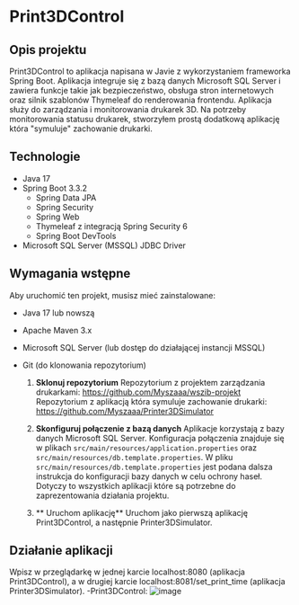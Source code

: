 # Print3DControl

## Opis projektu

Print3DControl to aplikacja napisana w Javie z wykorzystaniem frameworka Spring Boot. 
Aplikacja integruje się z bazą danych Microsoft SQL Server i zawiera funkcje takie jak bezpieczeństwo, obsługa stron internetowych oraz silnik szablonów Thymeleaf do renderowania frontendu. 
Aplikacja służy do zarządzania i monitorowania drukarek 3D.
Na potrzeby monitorowania statusu drukarek, stworzyłem prostą dodatkową aplikację która "symuluje" zachowanie drukarki. 

## Technologie

- Java 17
- Spring Boot 3.3.2
  - Spring Data JPA
  - Spring Security
  - Spring Web
  - Thymeleaf z integracją Spring Security 6
  - Spring Boot DevTools
- Microsoft SQL Server (MSSQL) JDBC Driver

## Wymagania wstępne

Aby uruchomić ten projekt, musisz mieć zainstalowane:

- Java 17 lub nowszą
- Apache Maven 3.x
- Microsoft SQL Server (lub dostęp do działającej instancji MSSQL)
- Git (do klonowania repozytorium)

  1. **Sklonuj repozytorium**
       Repozytorium z projektem zarządzania drukarkami: https://github.com/Myszaaa/wszib-projekt
       Repozytorium z aplikacją która symuluje zachowanie drukarki: https://github.com/Myszaaa/Printer3DSimulator
     
  3. **Skonfiguruj połączenie z bazą danych**
       Aplikacje korzystają z bazy danych Microsoft SQL Server. Konfiguracja połączenia znajduje się w plikach `src/main/resources/application.properties` oraz `src/main/resources/db.template.properties`.
       W pliku `src/main/resources/db.template.properties` jest podana dalsza instrukcja do konfiguracji bazy danych w celu ochrony haseł. Dotyczy to wszystkich aplikacji które są potrzebne do zaprezentowania działania projektu.

  4. ** Uruchom aplikację**
        Uruchom jako pierwszą aplikację Print3DControl, a następnie Printer3DSimulator.
     
## Działanie aplikacji
  Wpisz w przeglądarkę w jednej karcie localhost:8080 (aplikacja Print3DControl), a w drugiej karcie localhost:8081/set_print_time (aplikacja Printer3DSimulator).
  -Print3DControl:
  ![image](https://github.com/user-attachments/assets/2f681e64-8aaf-4f34-960e-9053676c7e1a)

     
